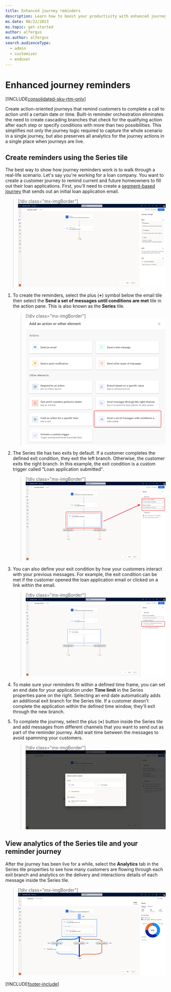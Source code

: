 ```yaml
---
title: Enhanced journey reminders
description: Learn how to boost your productivity with enhanced journey reminders in Dynamics 365 Customer Insights - Journeys.
ms.date: 08/22/2023
ms.topic: get-started
author: alfergus
ms.author: alfergus
search.audienceType: 
  - admin
  - customizer
  - enduser
---
```


# Enhanced journey reminders

[!INCLUDE[consolidated-sku-rtm-only](./includes/consolidated-sku-rtm-only.md)]

Create action-oriented journeys that remind customers to complete a call to action until a certain date or time. Built-in reminder orchestration eliminates the need to create cascading branches that check for the qualifying action after each step or specify conditions with more than two possibilities. This simplifies not only the journey logic required to capture the whole scenario in a single journey, but also preserves all analytics for the journey actions in a single place when journeys are live.

## Create reminders using the Series tile

The best way to show how journey reminders work is to walk through a real-life scenario. Let's say you're working for a loan company. You want to create a customer journey to remind current and future homeowners to fill out their loan applications. First, you'll need to create a [segment-based journey](real-time-marketing-build-segments.md) that sends out an initial loan application email.

> [!div class="mx-imgBorder"]
> ![create segment based journey](media/real-time-marketing-create-segment-based-journey.png "create segment based journey")

1. To create the reminders, select the plus (**+**) symbol below the email tile then select the **Send a set of messages until conditions are met** tile in the action pane. This is also known as the **Series** tile.

    > [!div class="mx-imgBorder"]
    > ![Series tile select screenshot.](media/real-time-marketing-series-tile.png "Series tile select screenshot")

1. The Series tile has two exits by default. If a customer completes the defined exit condition, they exit the left branch. Otherwise, the customer exits the right branch. In this example, the exit condition is a custom trigger called "Loan application submitted".

    > [!div class="mx-imgBorder"]
    > ![Screenshot showing the Loan application submitted exit condition.](media/real-time-marketing-select-exit-condition-2.png "Screenshot showing the Loan application submitted exit condition")

1. You can also define your exit condition by how your customers interact with your previous messages. For example, the exit condition can be met if the customer opened the loan application email or clicked on a link within the email.

    > [!div class="mx-imgBorder"]
    > ![Screenshot showing previous message gets an interaction selection.](media/real-time-marketing-select-exit-condition-3.png "Screenshot showing previous message gets an interaction selection")

1. To make sure your reminders fit within a defined time frame, you can set an end date for your application under **Time limit** in the Series properties pane on the right. Selecting an end date automatically adds an additional exit branch for the Series tile. If a customer doesn't complete the application within the defined time window, they'll exit through the new branch.

1. To complete the journey, select the plus (**+**) button inside the Series tile and add messages from different channels that you want to send out as part of the reminder journey. Add wait time between the messages to avoid spamming your customers.

    > [!div class="mx-imgBorder"]
    > ![Screenshot showing message tile selection.](media/real-time-marketing-set-end-date.png "Screenshot showing message tile selection")

## View analytics of the Series tile and your reminder journey

After the journey has been live for a while, select the **Analytics** tab in the Series tile properties to see how many customers are flowing through each exit branch and analytics on the delivery and interactions details of each message inside the Series tile.

> [!div class="mx-imgBorder"]
> ![Screenshot showing series tile analytics.](media/real-time-marketing-journey-reminder-analytics.png "Screenshot showing series tile analytics")

[!INCLUDE[footer-include](./includes/footer-banner.md)]
